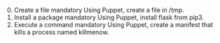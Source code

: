 0. Create a file
mandatory
Using Puppet, create a file in /tmp.
1. Install a package
mandatory
Using Puppet, install flask from pip3.
2. Execute a command
mandatory
Using Puppet, create a manifest that kills a process named killmenow.
